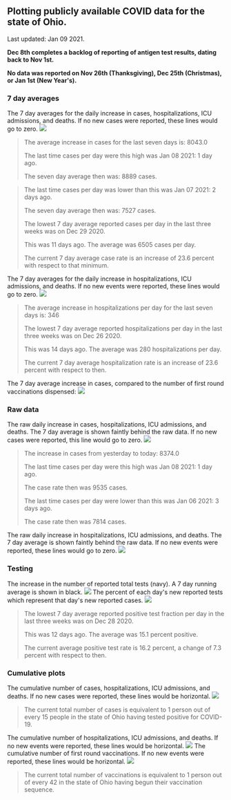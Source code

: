 ## Plotting publicly available COVID data for the state of Ohio. 

Last updated: Jan 09 2021. 

**Dec 8th completes a backlog of reporting of antigen test results, dating back to Nov 1st.**

**No data was reported on Nov 26th (Thanksgiving), Dec 25th (Christmas), or Jan 1st (New Year's).**
### 7 day averages
The 7 day averages for the daily increase in cases, hospitalizations, ICU admissions, and deaths. If no new cases were reported, these lines would go to zero.
![](7dayaverage_cases.png)

>The average increase in cases for the last seven days is: 8043.0
>
>The last time cases per day were this high was Jan 08 2021: 1 day ago.
>
>The seven day average then was: 8889 cases.

>
>The last time cases per day was lower than this was Jan 07 2021: 2 days ago.
>
>The seven day average then was: 7527 cases.
>
>The lowest 7 day average reported cases per day in the last three weeks was on Dec 29 2020.
>
>This was 11 days ago. The average was 6505 cases per day.
>
>The current 7 day average case rate is an increase of 23.6 percent with respect to that minimum.

The 7 day averages for the daily increase in hospitalizations, ICU admissions, and deaths. If no new events were reported, these lines would go to zero.
![](7dayaverage_hospital.png)

>The average increase in hospitalizations per day for the last seven days is: 346
>
>The lowest 7 day average reported hospitalizations per day in the last three weeks was on Dec 26 2020.
>
>This was 14 days ago. The average was 280 hospitalizations per day.
>
>The current 7 day average hospitalization rate is an increase of 23.6 percent with respect to then.

The 7 day average increase in cases, compared to the number of first round vaccinations dispensed:
![](DailyVaccinationsCases.png)

### Raw data
The raw daily increase in cases, hospitalizations, ICU admissions, and deaths. The 7 day average is shown faintly behind the raw data. If no new cases were reported, this line would go to zero.
![](DailyCases.png)

>The increase in cases from yesterday to today: 8374.0 
>
>The last time cases per day were this high was Jan 08 2021: 1 day ago. 
>
>The case rate then was 9535 cases.
>
>The last time cases per day were lower than this was Jan 06 2021: 3 days ago. 
>
>The case rate then was 7814 cases.

The raw daily increase in hospitalizations, ICU admissions, and deaths. The 7 day average is shown faintly behind the raw data. If no new events were reported, these lines would go to zero.
![](DailyHospitalizations.png)

### Testing

The increase in the number of reported total tests (navy). A 7 day running average is shown in black.
![](DailyTests.png)
The percent of each day's new reported tests which represent that day's new reported cases.
![](percentpositive_tests.png)

>The lowest 7 day average reported positive test fraction per day in the last three weeks was on Dec 28 2020.
>
>This was 12 days ago. The average was 15.1 percent positive. 
>
>The current average positive test rate is 16.2 percent, a change of 7.3 percent with respect to then. 

### Cumulative plots
The cumulative number of cases, hospitalizations, ICU admissions, and deaths. If no new cases were reported, these lines would be horizontal.
![](Cases.png)

>The current total number of cases is equivalent to 1 person out of every 15 people in the state of Ohio having tested positive for COVID-19.

The cumulative number of hospitalizations, ICU admissions, and deaths. If no new events were reported, these lines would be horizontal.
![](Hospitalizations.png)
The cumulative number of first round vaccinations. If no new events were reported, these lines would be horizontal.
![](Vaccinations.png)

>The current total number of vaccinations is equivalent to 1 person out of every 42 in the state of Ohio having begun their vaccination sequence.

